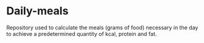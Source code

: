 # Daily-meals
Repository used to calculate the meals (grams of food) necessary in the day to achieve a predetermined quantity of kcal, protein and fat.
